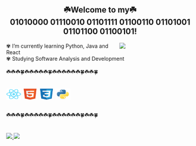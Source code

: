 <h2 align="center">☘️Welcome to my☘️ <br> 01010000 01110010 01101111 01100110 01101001 01101100 01100101! </h2>

<div class="container">
  <img src="https://i.imgur.com/3UA3Ydm.png" width="200px" align="right">
  <p class="texto">
    ✾ I’m currently learning Python, Java and React <br>
    ✾ Studying Software Analysis and Development <br>
    <br>
    ☘️☘️☘️🍀☘️☘️☘️☘️☘️🍀☘️☘️☘️☘️☘️☘️🍀☘️☘️🍀
  </p>
  <p> 
    <br>
    <img align="center" alt="Nath-React" height="30" width="40" src="https://raw.githubusercontent.com/devicons/devicon/master/icons/react/react-original.svg">
    <img align="center" alt="Nath-HTML" height="30" width="40" src="https://raw.githubusercontent.com/devicons/devicon/master/icons/html5/html5-original.svg">
    <img align="center" alt="Nath-CSS" height="30" width="40" src="https://raw.githubusercontent.com/devicons/devicon/master/icons/css3/css3-original.svg">
    <img align="center" alt="Nath-Python" height="30" width="40" src="https://raw.githubusercontent.com/devicons/devicon/master/icons/python/python-original.svg">
  </p>
</div>
<br>
<div>
  ☘️☘️☘️🍀☘️☘️☘️☘️☘️🍀☘️☘️☘️☘️☘️☘️🍀☘️☘️🍀
  <br>
  <br>
  <br>
  <a href="https://github.com/Nathalia-Asantos">
  <img height="150em" src="https://github-readme-stats.vercel.app/api?username=Nathalia-Asantos&show_icons=true&theme=merko&include_all_commits=true&count_private=true">
  <img height="150em" src="https://github-readme-stats.vercel.app/api/top-langs/?username=Nathalia-Asantos&layout=compact&langs_count=7&theme=merko">
</div>
